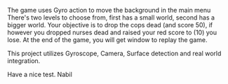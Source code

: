 The game uses Gyro action to move the background in the main menu
There's two levels to choose from, first has a small world, second has a bigger world.
Your objective is to drop the cops dead (and score 50), if however you dropped nurses dead and raised your red score to (10) you lose.
At the end of the game, you will get window to replay the game.

This project utilizes Gyroscope, Camera, Surface detection and real world integration.

Have a nice test.
Nabil
